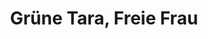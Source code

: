 ---
layout: SeminarLayout
title: 'Grüne Tara, Freie Frau'
startDate: '27.12.2020'
endDate: '05.01.2021'
descriptionShort: 'Die Praxis der Grünen Tara wird eröffnet einen direkten Zugang zur offenen, klaren und feinfühligen Tiefenstruktur des Geistes, zu unserer angeborenen Weisheit, Liebesfähigkeit und Kraft.'
description: 'Stille Meditation im Sitzen und Gehen, Rezitationen, Vorträge und angeleitete Meditationen sowie ein aufgelockerter Tagesablauf mit individuellen Praxisphasen, Gruppen- und Einzelgesprächen fördern ein kluges und liebevolles Umgehen mit eingefahrenen Mustern. Für Frauen, die mit der Praxis vertraut sind, sie vertiefen wollen und Freude am Singen und Rezitieren haben. Ein Highlight dieses Kurses ist die gemeinsame Tara-Nacht zu Silvester. 
Voraussetzung sind zwei Tara-Wochen, davon eine bei Sylvia Wetzel und regelmässige Tara-Praxis.
Bei Fragen zu den Kursen mit Sylvia Wetzel richten Sie sich bitte an: Nives Bercht,Tel.030-6181214, E-Mail: info@sylvia-wetzel'
honorar: 'auf freiwilliger Basis (Dana), Empfehlung 180 - 350 €'
kursgebuehr: '120 €'
unterkunft: '360 €, Aufpreis bei Einzelzimmer'
dozentenbeschreibung: '<strong>Sylvia Wetzel</strong> (geb. 1949), Publizistin und buddhistische Meditationslehrerin, befasst sich seit 1968 mit psychologischen und politischen Wegen zur Befreiung und seit 1977 mit dem Buddhismus. Ausbildung in der tibetischen Tradition (Thubten Yeshe, Zopa Rinpoche, Geshe Tegchok, Ann McNeil und Rigdzin Shikpo) und zwei Jahre Praxis als Nonne. Wichtige Impulse kommen aus dem Rinzai-Zen (Gesshin Prabhasa Dharma Roshi und Ama Samy), aus dem Theravada (Ayya Khema), dem Tara-Rokpa-Prozess (Akong Rinpoche, Edie Irwin) und aus der Arbeit in buddhistischen Gemeinschaften, im Dachverband DBU und bei der Zeitschrift Lotusbl&#xE4;tter (heute Buddhismus Aktuell). Sylvia Wetzel unterrichtet seit 1986 Entspannung, Meditation und Buddhismus. Mit ihrer Art der Reflexion von kulturellen Bedingungen und Geschlechterrollen ist sie eine Pionierin des Buddhismus im Westen.'
website: 'Sylvia Wetzel'
websiteUrl: 'http://www.sylvia-wetzel.de'
performers: 'Sylvia Wetzel, Lehr-Assistenz: Christine Kalkowski'
---